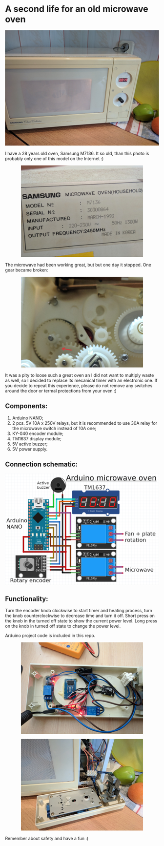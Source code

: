 # A second life for an old microwave oven

<p align="center">
  <img src="images/1.jpg?raw=true" width="600" title="Microwave after modification">
</p>

I have a 28 years old oven, Samsung M7136. It so old, than this photo is probably only one of this model on the Internet :)

<p align="center">
  <img src="images/5.jpg?raw=true" width="400" title="Samsung M7136">
</p>

The microwave had been working great, but but one day it stopped. One gear became broken:

<p align="center">
  <img src="images/4.jpg?raw=true" width="400" title="broken mechanism">
</p>

It was a pity to loose such a great oven an I did not want to multiply waste as well, so I decided to replace its mecanical timer with an electronic one.
If you decide to repeat this experience, please do not remove any switches around the door or termal protections from your oven :)

## Components:

1. Arduino NANO;
2. 2 pcs. 5V 10A x 250V relays, but it is recommended to use 30A relay for the microwave switch instead of 10A one;
3. KY-040 encoder module;
4. TM1637 display module;
5. 5V active buzzer;
6. 5V power supply.

## Connection schematic:

<p align="center">
  <img src="images/schem.png?raw=true" width="600" title="Microwave after modification">
</p>

## Functionality:
Turn the encoder knob clockwise to start timer and heating process, turn the knob counterclockwise to decrease time and turn it off. Short press on the knob in the turned off state to show the current power level. Long press on the knob in turned off state to change the power level.

Arduino project code is included in this repo.
<p align="center">
  <img src="images/2.jpg?raw=true" width="400" title="Samsung M7136">
</p>

<p align="center">
  <img src="images/3.jpg?raw=true" width="400" title="Samsung M7136">
</p>

 Remember about safety and have a fun :)
